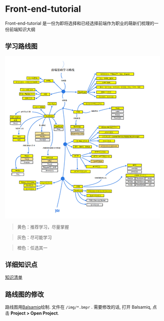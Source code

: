 # Front-end-tutorial

Front-end-tutorial 是一份为即将选择和已经选择前端作为职业的萌新们梳理的一份前端知识大纲

## 学习路线图
![roadmap](./img/roadmap-2.png) 
 
> 黄色：推荐学习，尽量掌握 
 
> 灰色：尽可能学习 
 
> 橙色：任选其一 

## 详细知识点
[知识清单](front-end-roadmap.md)

## 路线图的修改
路线图用[Balsamiq](https://balsamiq.com/products/mockups/)绘制. 文件在 `/img/*.bmpr` . 需要修改的话, 打开 Balsamiq, 点击 **Project > Open Project**.	

